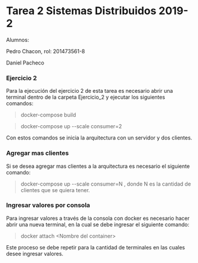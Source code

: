 # Tarea 2 Sistemas Distribuidos 2019-2

Alumnos:

Pedro Chacon, rol: 201473561-8

Daniel Pacheco


### Ejercicio 2

Para la ejecución del ejercicio 2 de esta tarea es necesario abrir una terminal dentro de la carpeta Ejercicio_2 y ejecutar los siguientes comandos:

>docker-compose build

>docker-compose up --scale consumer=2 

Con estos comandos se inicia la arquitectura con un servidor y dos clientes.
### Agregar mas clientes

Si se desea agregar mas clientes a la arquitectura es necesario el siguiente comando:
>docker-compose up --scale consumer=N , donde N es la cantidad de clientes que se quiera tener.
### Ingresar valores por consola

Para ingresar valores a través de la consola con docker es necesario hacer abrir una nueva terminal, en la cual se debe ingresar el siguiente comando:
> docker attach \<Nombre del container\>
  
Este proceso se debe repetir para la cantidad de terminales en las cuales desee ingresar valores.
